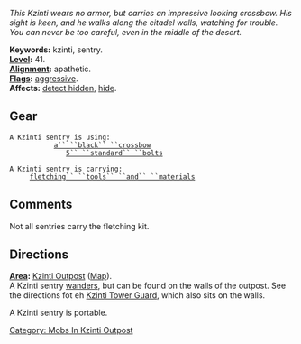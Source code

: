 *This Kzinti wears no armor, but carries an impressive looking crossbow.
His sight is keen, and he walks along the citadel walls, watching for
trouble. You can never be too careful, even in the middle of the
desert.*

**Keywords:** kzinti, sentry.  
**[Level](Level.md "wikilink"):** 41.  
**[Alignment](Alignment.md "wikilink"):** apathetic.  
**[Flags](:Category:_Mob_Types.md "wikilink"):**
[aggressive](Aggressive_Mobs.md "wikilink").  
**Affects:** [detect hidden](Detect_Hidden.md "wikilink"),
[hide](Hide.md "wikilink").  

## Gear

`A Kzinti sentry is using:`  
<wielded>`           `[`a`` ``black`` ``crossbow`](Black_Crossbow.md "wikilink")  
<held>`              `[`5`` ``standard`` ``bolts`](Standard_Bolts.md "wikilink")

`A Kzinti sentry is carrying:`  
`     `[`fletching`` ``tools`` ``and`` ``materials`](Fletching_Tools_And_Materials.md "wikilink")

## Comments

Not all sentries carry the fletching kit.

## Directions

**[Area](:Category:_Areas.md "wikilink"):** [Kzinti
Outpost](:Category:_Kzinti_Outpost.md "wikilink")
([Map](Kzinti_Outpost_Map.md "wikilink")).  
A Kzinti sentry [wanders](Wandering_Mobs.md "wikilink"), but can be
found on the walls of the outpost. See the directions fot eh [Kzinti
Tower Guard](Kzinti_Tower_Guard "wikilink"), which also sits on the
walls.

A Kzinti sentry is portable.  

[Category: Mobs In Kzinti
Outpost](Category:_Mobs_In_Kzinti_Outpost "wikilink")

